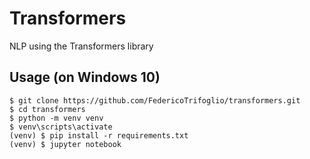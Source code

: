 # Transformers

NLP using the Transformers library

## Usage (on Windows 10)

```
$ git clone https://github.com/FedericoTrifoglio/transformers.git
$ cd transformers
$ python -m venv venv
$ venv\scripts\activate
(venv) $ pip install -r requirements.txt
(venv) $ jupyter notebook
```
